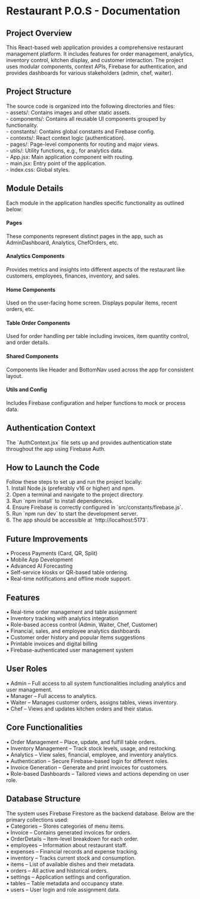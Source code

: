 <h1>Restaurant P.O.S - Documentation</h1>

<h2>Project Overview</h2>
This React-based web application provides a comprehensive restaurant management
platform. It includes features for order management, analytics, inventory control, kitchen
display, and customer interaction. The project uses modular components, context APIs,
Firebase for authentication, and provides dashboards for various stakeholders (admin, chef,
waiter).


<h2>Project Structure</h2>
The source code is organized into the following directories and files: <br>
- assets/: Contains images and other static assets. <br>
- components/: Contains all reusable UI components grouped by functionality. <br>
- constants/: Contains global constants and Firebase config. <br>
- contexts/: React context logic (authentication). <br>
- pages/: Page-level components for routing and major views. <br>
- utils/: Utility functions, e.g., for analytics data. <br>
- App.jsx: Main application component with routing. <br>
- main.jsx: Entry point of the application. <br>
- index.css: Global styles. 

  
<h2>Module Details</h2>
Each module in the application handles specific functionality as outlined below:

<h4>Pages</h4>
These components represent distinct pages in the app, such as AdminDashboard, Analytics,
ChefOrders, etc.


<h4>Analytics Components</h4>
Provides metrics and insights into different aspects of the restaurant like customers,
employees, finances, inventory, and sales.


<h4>Home Components</h4>
Used on the user-facing home screen. Displays popular items, recent orders, etc.


<h4>Table Order Components</h4>
Used for order handling per table including invoices, item quantity control, and order
details.


<h4>Shared Components</h4>
Components like Header and BottomNav used across the app for consistent layout.

<h4>Utils and Config </h4>
Includes Firebase configuration and helper functions to mock or process data.

<h2>Authentication Context</h2>
The `AuthContext.jsx` file sets up and provides authentication state throughout the app
using Firebase Auth. <br>


<h2>How to Launch the Code</h2>
Follow these steps to set up and run the project locally: <br>
1. Install Node.js (preferably v16 or higher) and npm. <br>
2. Open a terminal and navigate to the project directory. <br>
3. Run `npm install` to install dependencies. <br>
4. Ensure Firebase is correctly configured in `src/constants/firebase.js`. <br>
5. Run `npm run dev` to start the development server. <br>
6. The app should be accessible at `http://localhost:5173`.


<h2>Future Improvements</h2>
• Process Payments (Card, QR, Split) <br>
• Mobile App Development <br>
• Advanced AI Forecasting <br>
• Self-service kiosks or QR-based table ordering. <br>
• Real-time notifications and offline mode support.


<h2>Features</h2>
• Real-time order management and table assignment <br>
• Inventory tracking with analytics integration <br>
• Role-based access control (Admin, Waiter, Chef, Customer) <br>
• Financial, sales, and employee analytics dashboards <br>
• Customer order history and popular items suggestions <br>
• Printable invoices and digital billing <br>
• Firebase-authenticated user management system


<h2>User Roles</h2>
• Admin – Full access to all system functionalities including analytics and user
management. <br>
• Manager – Full access to analytics. <br>
• Waiter – Manages customer orders, assigns tables, views inventory. <br>
• Chef – Views and updates kitchen orders and their status.


<h2>Core Functionalities</h2>
• Order Management – Place, update, and fulfill table orders. <br>
• Inventory Management – Track stock levels, usage, and restocking. <br>
• Analytics – View sales, financial, employee, and inventory analytics. <br>
• Authentication – Secure Firebase-based login for different roles. <br>
• Invoice Generation – Generate and print invoices for customers. <br>
• Role-based Dashboards – Tailored views and actions depending on user role.


<h2>Database Structure</h2>
The system uses Firebase Firestore as the backend database. Below are the primary
collections used: <br>
• Categories – Stores categories of menu items. <br>
• Invoice – Contains generated invoices for orders. <br>
• OrderDetails – Item-level breakdown for each order. <br>
• employees – Information about restaurant staff. <br>
• expenses – Financial records and expense tracking. <br>
• inventory – Tracks current stock and consumption. <br>
• items – List of available dishes and their metadata. <br>
• orders – All active and historical orders. <br>
• settings – Application settings and configuration. <br>
• tables – Table metadata and occupancy state. <br>
• users – User login and role assignment data.

